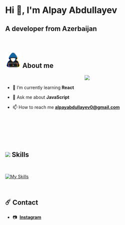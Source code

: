 <h1 align="text-center">Hi 👋, I'm Alpay Abdullayev</h1>

<div>

</div>

<h2 align="left">A  developer from Azerbaijan</h2>
<br />

## <img src = "https://github.com/0xabdulkhalid/0xabdulkhalid/blob/main/assets/mdImages/about_me.gif?raw=true" width = 50px><b> **About me**</b>

<picture> <img align="right" src="https://user-images.githubusercontent.com/11302354/133863716-75f46c8d-b1d1-4efd-9e88-ebefa2ad7b35.gif" width = 250px></picture>

<br>


- 🌱 I’m currently learning **React**

- 💬 Ask me about **JavaScript**

- 📫 How to reach me **alpayabdullayev0@gmail.com**

<br>
<br>




<br><br>

## <img src="https://media2.giphy.com/media/QssGEmpkyEOhBCb7e1/giphy.gif?cid=ecf05e47a0n3gi1bfqntqmob8g9aid1oyj2wr3ds3mg700bl&rid=giphy.gif" width ="25"><b> Skills</b>
<br>


[![My Skills](https://skillicons.dev/icons?i=js,html,css,scss,react,redux,jquery,tailwindcss,bootstrap,nodejs,expressjs,mongodb,vscode,vite,github,git,ts,next)](https://skillicons.dev)


<br>


## :comet: Contact
<a href="#">
  <img align="right"/>
</a>


- :camera: &nbsp;**[Instagram](https://www.instagram.com/alphay09/)**

<br />


<br>
